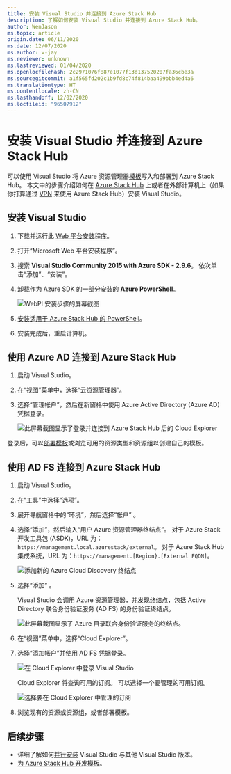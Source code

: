 ```yaml
---
title: 安装 Visual Studio 并连接到 Azure Stack Hub
description: 了解如何安装 Visual Studio 并连接到 Azure Stack Hub。
author: WenJason
ms.topic: article
origin.date: 06/11/2020
ms.date: 12/07/2020
ms.author: v-jay
ms.reviewer: unknown
ms.lastreviewed: 01/04/2020
ms.openlocfilehash: 2c2971076f887e1077f13d137520207fa36cbe3a
ms.sourcegitcommit: a1f565fd202c1b9fd8c74f814baa499bbb4ed4a6
ms.translationtype: HT
ms.contentlocale: zh-CN
ms.lasthandoff: 12/02/2020
ms.locfileid: "96507912"
---
```

# <a name="install-visual-studio-and-connect-to-azure-stack-hub"></a>安装 Visual Studio 并连接到 Azure Stack Hub

可以使用 Visual Studio 将 Azure 资源管理器[模板](azure-stack-arm-templates.md)写入和部署到 Azure Stack Hub。 本文中的步骤介绍如何在 [Azure Stack Hub](../asdk/asdk-connect.md#connect-to-azure-stack-using-rdp) 上或者在外部计算机上（如果你打算通过 [VPN](../asdk/asdk-connect.md#connect-to-azure-stack-using-vpn) 来使用 Azure Stack Hub）安装 Visual Studio。

## <a name="install-visual-studio"></a>安装 Visual Studio

1. 下载并运行此 [Web 平台安装程序](https://www.microsoft.com/web/downloads/platform.aspx)。  

2. 打开“Microsoft Web 平台安装程序”。

3. 搜索 **Visual Studio Community 2015 with Azure SDK - 2.9.6**。 依次单击“添加”、“安装”。 

4. 卸载作为 Azure SDK 的一部分安装的 **Azure PowerShell**。

    ![WebPI 安装步骤的屏幕截图](./media/azure-stack-install-visual-studio/image1.png)

5. [安装适用于 Azure Stack Hub 的 PowerShell](../operator/powershell-install-az-module.md)。

6. 安装完成后，重启计算机。

## <a name="connect-to-azure-stack-hub-with-azure-ad"></a>使用 Azure AD 连接到 Azure Stack Hub

1. 启动 Visual Studio。

2. 在“视图”菜单中，选择“云资源管理器”。

3. 选择“管理帐户”，然后在新窗格中使用 Azure Active Directory (Azure AD) 凭据登录。  

    ![此屏幕截图显示了登录并连接到 Azure Stack Hub 后的 Cloud Explorer](./media/azure-stack-install-visual-studio/image2.png)

登录后，可以[部署模板](azure-stack-deploy-template-visual-studio.md)或浏览可用的资源类型和资源组以创建自己的模板。  

## <a name="connect-to-azure-stack-hub-with-ad-fs"></a>使用 AD FS 连接到 Azure Stack Hub

1. 启动 Visual Studio。

2. 在“工具”中选择“选项”。 

3. 展开导航窗格中的“环境”，然后选择“帐户” 。

4. 选择“添加”，然后输入“用户 Azure 资源管理器终结点”。 对于 Azure Stack 开发工具包 (ASDK)，URL 为：`https://management.local.azurestack/external`。  对于 Azure Stack Hub 集成系统，URL 为：`https://management.[Region}.[External FQDN]`。

    ![添加新的 Azure Cloud Discovery 终结点](./media/azure-stack-install-visual-studio/image5.png)

5. 选择“添加”  。  

    Visual Studio 会调用 Azure 资源管理器，并发现终结点，包括 Active Directory 联合身份验证服务 (AD FS) 的身份验证终结点。

    ![此屏幕截图显示了 Azure 目录联合身份验证服务的终结点。](./media/azure-stack-install-visual-studio/image6.png)

6. 在“视图”菜单中，选择“Cloud Explorer”。 

7. 选择“添加帐户”并使用 AD FS 凭据登录。  

    ![在 Cloud Explorer 中登录 Visual Studio](./media/azure-stack-install-visual-studio/image7.png)

    Cloud Explorer 将查询可用的订阅。 可以选择一个要管理的可用订阅。

    ![选择要在 Cloud Explorer 中管理的订阅](./media/azure-stack-install-visual-studio/image8.png)

8. 浏览现有的资源或资源组，或者部署模板。

## <a name="next-steps"></a>后续步骤

- 详细了解如何[并行安装](https://docs.microsoft.com/visualstudio/install/install-visual-studio-versions-side-by-side) Visual Studio 与其他 Visual Studio 版本。
- [为 Azure Stack Hub 开发模板](azure-stack-develop-templates.md)。
